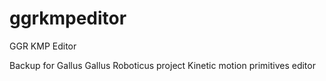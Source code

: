 # ggrkmpeditor
GGR KMP Editor 

Backup for Gallus Gallus Roboticus project 
Kinetic motion primitives editor
